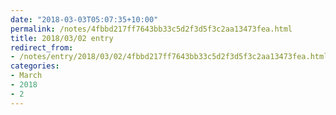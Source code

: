 ```yaml
---
date: "2018-03-03T05:07:35+10:00"
permalink: /notes/4fbbd217ff7643bb33c5d2f3d5f3c2aa13473fea.html
title: 2018/03/02 entry
redirect_from:
- /notes/entry/2018/03/02/4fbbd217ff7643bb33c5d2f3d5f3c2aa13473fea.html
categories:
- March
- 2018
- 2
---
```

